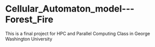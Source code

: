 # Cellular_Automaton_model---Forest_Fire
This is a final project for HPC and Parallel Computing Class in George Washington University 
